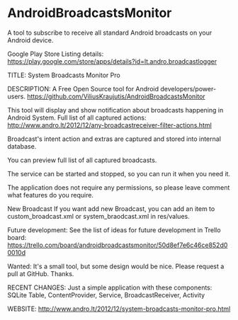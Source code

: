 AndroidBroadcastsMonitor
========================

A tool to subscribe to receive all standard Android broadcasts on your Android device.


Google Play Store Listing details:
https://play.google.com/store/apps/details?id=lt.andro.broadcastlogger

TITLE:
System Broadcasts Monitor Pro

DESCRIPTION:
A Free Open Source tool for Android developers/power-users.
https://github.com/ViliusKraujutis/AndroidBroadcastsMonitor

This tool will display and show notification about broadcasts happening in Android System.
Full list of all captured actions: http://www.andro.lt/2012/12/any-broadcastreceiver-filter-actions.html

Broadcast's intent action and extras are captured and stored into internal database.

You can preview full list of all captured broadcasts.

The service can be started and stopped, so you can run it when you need it.

The application does not require any permissions, so please leave comment what features do you require.

New Broadcast
If you want add new Broadcast, you can add an item to custom_broadcast.xml or system_braodcast.xml in res/values.

Future development:
See the list of ideas for future development in Trello board:
https://trello.com/board/androidbroadcastsmonitor/50d8ef7e6c46ce852d00010d

Wanted:
It's a small tool, but some design would be nice. Please request a pull at GitHub. Thanks.


RECENT CHANGES:
Just a simple application with these components:
SQLite Table, 
ContentProvider, 
Service, 
BroadcastReceiver, 
Activity


WEBSITE:
http://www.andro.lt/2012/12/system-broadcasts-monitor-pro.html